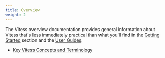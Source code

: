 ```yaml
---
title: Overview
weight: 2
---
```


The Vitess overview documentation provides general information about Vitess that's less immediately practical than what you'll find in the [Getting Started](../getting-started) section and the [User Guides](../user-guides).

* [Key Vitess Concepts and Terminology](concepts)

